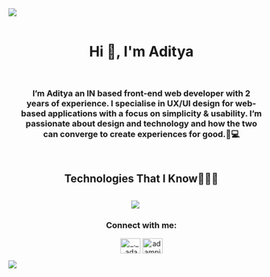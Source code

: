 <img src="https://user-images.githubusercontent.com/73097560/115834477-dbab4500-a447-11eb-908a-139a6edaec5c.gif">


<div id="user-content-toc">
  <ul align="center">
    <summary><h1 style="display: inline-block">Hi 👋, I'm Aditya</h1></summary>
  </ul>
</div>

<!-- <img src="https://media.discordapp.net/attachments/1081988909518573710/1082217146815369227/c9cc6646b0782a5c07e5d7f232fa1c81.jpg" align="right" /> -->
<div id="user-content-toc">
  <ul align="center">
    <summary><h3 style="display: inline-block;">I’m Aditya an IN based front-end web developer with 2 years of experience. I specialise in UX/UI design for web-based applications with a focus on simplicity & usability. I’m passionate about design and technology and how the two can converge to create experiences for good.🏻‍💻</h3></summary>
  </ul>
</div>


<!-- --- -->

<div id="user-content-toc">
  <ul align="center">
    <summary><h2 style="display: inline-block">Technologies That I Know👨🏻‍💻</h2></summary>
  </ul>
</div>
<!--tech stack icons-->
<p align="center">
  <a href="https://skillicons.dev">
    <img src="https://skillicons.dev/icons?i=git,css,discord,express,figma,firebase,github,html,idea,js,linux,md,mongodb,mysql,nextjs,nodejs,py,react,tailwind,ts,vscode&perline=14" />
  </a>
</p>

<ul styles="margin-top:1.5em" align="center">
<h3 align="center">Connect with me:</h3>
<p align="center">
<!--   <a href="https://www.linkedin.com/in/adam-pithewan/" target="blank"><img align="center"
      src="https://raw.githubusercontent.com/rahuldkjain/github-profile-readme-generator/master/src/images/icons/Social/linked-in-alt.svg"
      alt="adam pithewan" height="30" width="40" /></a> -->
<!--   <a href="https://fb.com/adam pithen wala" target="blank"><img align="center"
      src="https://raw.githubusercontent.com/rahuldkjain/github-profile-readme-generator/master/src/images/icons/Social/facebook.svg"
      alt="adam pithen wala" height="30" width="40" /></a> -->
  <a href="https://instagram.com/ewww_adi" target="blank"><img align="center"
      src="https://raw.githubusercontent.com/rahuldkjain/github-profile-readme-generator/master/src/images/icons/Social/instagram.svg"
      alt="_._.adam._" height="30" width="40" /></a>
<!--   <a href="https://www.hackerrank.com/adampithewan" target="blank"><img align="center"
      src="https://raw.githubusercontent.com/rahuldkjain/github-profile-readme-generator/master/src/images/icons/Social/hackerrank.svg"
      alt="adampithewan" height="30" width="40" /></a> -->
 <a href="https://twitter.com/ewww_adi" target="blank"><img align="center"
      src="https://raw.githubusercontent.com/rahuldkjain/github-profile-readme-generator/master/src/images/icons/Social/twitter.svg"
      alt="adampithewan" height="30" width="40" /></a>
</p>
  </ul>

<img src="https://user-images.githubusercontent.com/73097560/115834477-dbab4500-a447-11eb-908a-139a6edaec5c.gif">

<!-- ### Socials - 

<p><a herf="https://instagram.com/ewww_adi"><img width="50" src="https://raw.githubusercontent.com/ewwadii/ewwadii/e6a8b883423ceaa6b23e6c31b85b1f21dd05d05f/assets/instagram.svg" align="left" /></a>
<a herf="https://twitter.com/ewww_adi"><img width="50" src="https://raw.githubusercontent.com/ewwadii/ewwadii/65e3101ffa9bea7cb1acf05def3b30104e719103/assets/twitter.svg" align="left" /></a>
<a herf="https://behance.com/TheRealAdityaS"><img width="50" src="https://raw.githubusercontent.com/ewwadii/ewwadii/d63d87d8118aa47b2952a407ed3d53b60fa08ff6/assets/behance.svg" align="left" /></a></p>
 -->
<!--  -->

<!-- ### Software And Languages - 

<a herf="https://instagram.com/ewww_adi"><img width="50" src="https://raw.githubusercontent.com/ewwadii/ewwadii/2f5dd6d6a04d23f4616a6656a76dff4df66b73e5/assets/figma.svg" align="left" /></a> -->
<!-- [![Sparkline](https://stars.medv.io/Naereen/badges.svg)](https://stars.medv.io/ewwadii/badges) -->

<!--
**ewwadii/ewwadii** is a ✨ _special_ ✨ repository because its `README.md` (this file) appears on your GitHub profile.

Here are some ideas to get you started:

- 🔭 I’m currently working on ...
- 🌱 I’m currently learning ...
- 👯 I’m looking to collaborate on ...
- 🤔 I’m looking for help with ...
- 💬 Ask me about ...
- 📫 How to reach me: ...
- 😄 Pronouns: ...
- ⚡ Fun fact: ...
-->
